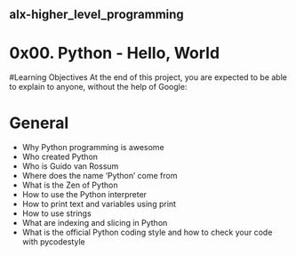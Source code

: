 ## alx-higher_level_programming
# 0x00. Python - Hello, World
#Learning Objectives
At the end of this project, you are expected to be able to explain to anyone, without the help of Google:

# General
* Why Python programming is awesome
* Who created Python
* Who is Guido van Rossum
* Where does the name ‘Python’ come from
* What is the Zen of Python
* How to use the Python interpreter
* How to print text and variables using print
* How to use strings
* What are indexing and slicing in Python
* What is the official Python coding style and how to check your code with pycodestyle

